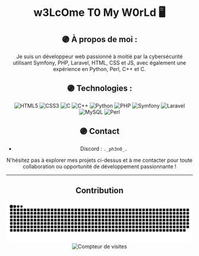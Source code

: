<div align="center">

<h1>w3LcOme T0 My W0rLd 🖥️</h1>

## 🟣 À propos de moi :
Je suis un développeur web passionné à moitié par la cybersécurité utilisant Symfony, PHP, Laravel, HTML, CSS et JS, avec également une expérience en Python, Perl, C++ et C.<br>

## 🟣 Technologies :
<img src="https://img.shields.io/badge/HTML5-%231572B6.svg?style=for-the-badge&logo=html5&logoColor=white" alt="HTML5">
<img src="https://img.shields.io/badge/css3-%231572B6.svg?style=for-the-badge&logo=css3&logoColor=white" alt="CSS3">
<img src="https://img.shields.io/badge/c-%2300599C.svg?style=for-the-badge&logo=c&logoColor=white" alt="C">
<img src="https://img.shields.io/badge/c++-%2300599C.svg?style=for-the-badge&logo=c%2B%2B&logoColor=white" alt="C++">
<img src="https://img.shields.io/badge/python-3670A0?style=for-the-badge&logo=python&logoColor=ffdd54" alt="Python">
<img src="https://img.shields.io/badge/php-%23777BB4.svg?style=for-the-badge&logo=php&logoColor=white" alt="PHP">
<img src="https://img.shields.io/badge/symfony-%23000000.svg?style=for-the-badge&logo=symfony&logoColor=white" alt="Symfony">
<img src="https://img.shields.io/badge/laravel-%23FF2D20.svg?style=for-the-badge&logo=laravel&logoColor=white" alt="Laravel">
<img src="https://img.shields.io/badge/mysql-4479A1.svg?style=for-the-badge&logo=mysql&logoColor=white" alt="MySQL">
<img src="https://img.shields.io/badge/perl-%2339457E.svg?style=for-the-badge&logo=perl&logoColor=white" alt="Perl">

## 🟣 Contact

- Discord : ``._ph3n0_.``

N'hésitez pas à explorer mes projets ci-dessus et à me contacter pour toute collaboration ou opportunité de développement passionnante !

---

## Contribution

<img src="https://raw.githubusercontent.com/z-ph3n0/z-ph3n0/output/github-contribution-grid-snake.svg" alt="Snake Game">

<img src="https://visitcount.itsvg.in/api?id=z-ph3n0&icon=0&color=0" alt="Compteur de visites">

</div>
